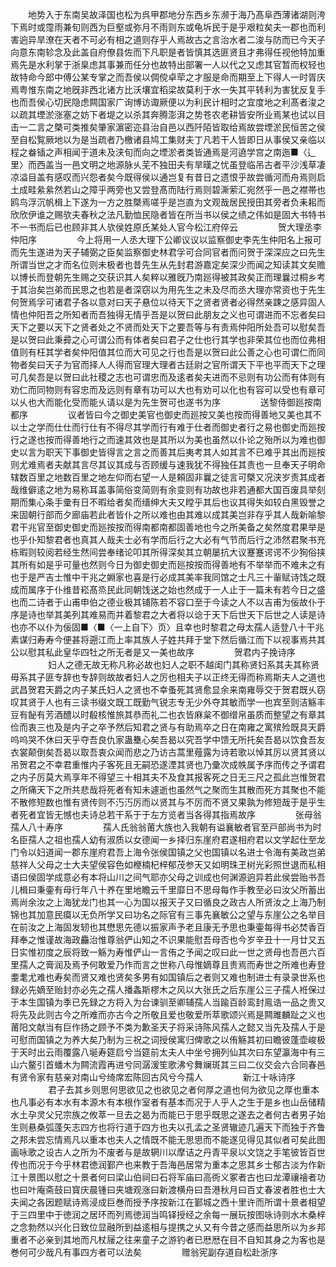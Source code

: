 <!-- { "loadSidebar": true } -->
　　地势入于东南吴故泽国也松为呉甲郡地分东西乡东濒于海乃髙阜西薄诸湖则洿下焉时或霪雨兼旬则西为巨壑或弥月不雨则东或龟坼民于是乎艰粒矣夫一郡也而利害逈异旱潦在天者不可必有相之道则存乎人焉故古之言治水者二浚与防而已今天子向意东南轸念及此盖自府僚县佐而下凡职是者皆慎其选匪贤且才弗得任视他特加重焉先是水利掌于浙臬虑其事兼而任分也故特出部署一人以代之又虑其官暂而权轻也故特命今郎中傅公某专掌之而吾侯以倜傥卓荦之才服是命而期至上下得人一时胥庆焉粤惟东南之地旣非西北诸方比沃壤宜稻梁故莫利于水一失其平转利为害犹反复手也而吾侯心切民隐虑闗国家广询博访诹厥便以为利民计相时之宜度地之利髙者浚之以疏其堙淤涨塞之妨下者堤之以杀其奔腾澎湃之势苍农老耕皆安所业焉某也试以目击一二言之槩可类推矣肇家濵密迩县治自邑以西阡陌皆取给焉故尝堙淤民恒苦之侯至自松覧厥地以为是当疏者乃檄诸县鸠工集财夫丁凡若干人皆即日从事侯又亲临以程之畚锸之声相闻于道未及浃旬而向之堙淤者类皆通焉是河遶学宫之南迤■〈辶里〉而西盖当一邑文明之地源脉乆芜不独田夫有旱暵之忧虽登临吊古者平沙浅草凄凉溢目盖有感叹而兴怨者矣今既得侯以通岂复有昔日之遗恨乎故尝循河而舟焉则启土成畦絫絫然若山之障乎两旁也又尝登髙而陆行焉则碧澌萦汇宛然乎一邑之襟帯也鸥鸟浮沉帆楫上下遂为一方之胜槩焉嗟乎是岂直为文观哉居民授田其旁者负耒耜而欣欣伊谁之赐欤夫春秋之法凡勤恤民隐者皆在所当书以侯之绩之伟如是固大书特书不一书而后已也顾非其人欤侯姓原氏某处人官今松江府倅云
　　
　　贺大理丞李仲阳序
　　
　　今上将用一人丞大理下公卿议议以监察御史李先生仲阳名上报可而先生遂进为天子辅弼之臣矣监察御史林君孚可合同官者而问贺于深深应之曰先生所谓当世之才而名位则未极者也昔先生从先封君游嘉定矣深少而闻之知读其文矣赡以博长而登朝先生赐之交获识其人矣粹以雅旣乃南廵得被其政矣正而理曩过桐乡考于其治矣岂弟而民思之也若是者深窃以为用先生之未及尽而丞大理亦常资也于先生何贺焉孚可诸君子各以意对曰天子悬位以待天下之贤者贤者必得然亲踈之感异固人情也仲阳吾之所知者而吾独得无情乎吾是以贺曰此朋友之义也可谓进而不忘者矣曰天下之要以天下之贤者处之不贤而处天下之要吾等与有责焉仲阳所处吾可以慰矣吾是以贺曰此秉彛之心可谓公而有体者矣曰君子之仕也行其学也非荣其位也而位弗相值则有枉其学者矣仲阳值其位而大可见之行也吾是以贺曰此公善之心也可谓仁而同物者矣曰天子为官而择人人得而官理大理者古廷尉之官所谓天下平也平而天下之理可几矣吾是以贺曰此社稷之志也可谓忠而及逺者矣夫进而不忌则有功公而有体则有劝仁而同物则有容忠而及远则有章有功可以大也有劝可以化也有容可以受也有章可以乆也大而能化受而能乆请以是为先生贺可也遂书为序
　　
　　送黎侍御廵按南都序
　　
　　议者皆曰今之御史美官也御史而廵按又美也按而得善地又美也其不以士之学而仕仕而行仕有不得尽其学而行有难于仕者而御史者行之易也御史而廵按行之遂也按而得善地行之而速其效也是其所以为美也虽然以仆论之殆所以为难也御史以言为职天下事御史皆得言之言之而善其后夷考其人如其言不已难乎其出而廵按则尤难焉者夫献其言尽其议其成与否顾缓与速我犹不得独任其责也一旦奉天子明命辖数百里之地数百里之地左仰而右望一人是頼固非曩之徒言可槩又况浃岁责其成者哉维僻逺之地为易称耳盖事简俗变简则有余变则有功故也非若通都大国百废具举刻期而集心条手彚有日不暇给者矣而缙绅大夫又瞠乎其后也议其得失如较白黑毁誉之来固朝行部而夕廊庙若此者皆仆之所以难也由其难以成其美岂非存乎其人哉新喻黎君干兆官至御史御史而廵按按而得南都南都固善地也今之所美备之矣然度君果举是也乎仆知黎君者也真其人哉夫士必有学而后行之大必有气节而后行之沛然君聚书充栋暇则较阅若经生然间尝奉绪论叩其所得深矣其立朝屡抗大议蹇蹇谔谔不少狥俗挟其所有如是乎可量也然则今日为御史御史而廵按按而得善地有不举举而不难未之有也于是严吉士惟中干兆之婣家也喜是行必成其美率我同馆之士凡三十軰赋诗饯之既成而属序于仆维昔崧髙烝民此同朝饯送之始也然成于一人止于一篇未有若今日之盛也而二诗者于山甫申伯之德业极其铺陈若不容口至于今读之人不以吉甫为佞故仆于序是诗也举其美列其难易而并着黎君之大者将以谂于天下后世天下后世之人读是诗也亦不以仆为佞固■〈■〈一上自下〉页〉且幸也时黎君之母太孺人适登八十干兆素谋归寿寿今便甚将遡江而上率其族人子姓共拜于堂下然后循江而下以视事焉共其公以慰其私此皇华四牡之所无者是又一美也故序
　　
　　贺君内子挽诗序
　　
　　妇人之德无故无称凡称必故也妇人之职不越闺门其称贤妇系其夫其称贤毋系其子匪专辞也专辞则故故者妇人之厉也相夫子以正终无得而称焉斯夫人之道也武昌贺君天爵之内子某氏妇人之贤也不幸蚤死其贤愈显余来南雍辱交于贺君既乆窃叹其贤于人也有三读书缀文既工既勤气锐志专无少外夺其敏而学一也宾至则洁觞丰豆有飶有芳酒醴以时殽核惟旅其恭而礼二也衣皆麻枲不御缯帛虽质而整望之有章其俭而衷三也及是内子之卒予然后知君之贤与有助焉卒之日在南雍之寓殡殓既具天爵呜呜哭不休曰天乎夺吾良仇家蛊雧心矣吾曷以究吾学中馈无所托矣吾曷以饮食吾友衣裳颠倒矣吾曷以取吾衷众闻而悲之乃访古蒿里薤露为诗若歌以悼其厉以贤其贤以吊贺君之不幸君重惟内子客死且无嗣恐遂湮其贤也乃彚次成帙属予序而传之予谓君之内子厉莫大焉享年不得望三十相其夫不及食其报客死之日无三尺之孤此岂惟贺君之所痛天下之所共悲哉将死者有知未遽逝也虽然气之聚而生其散而死方其聚也不能不散修短数也惟有贤传则不汅汅厉而以贤其与不厉而不贤又果孰为修短哉于是乎生者死者宜皆无憾也夫诗总若干系于于左方览者当各得其指焉故序
　　
　　张母翁孺人八十寿序
　　
　　孺人氏翁翁莆大族也入我朝有谥襄敏者官至戸部尚书为时名臣孺人之祖也孺人幼有淑质以女德闻一乡择归东崖府君遂相府君以文学起仕至龙门令以妇道闻一郡东崖府君吾上海令张侯国镇之父也国镇以名进士令海有美政岂弟慈祥人父母之士大夫望侯容色如楩楠杞梓郁茂参天又如明珠玊树光彩照世退而私相语曰侯固学成意必有本将山川之间气耶亦父母之训成也何渊源逈异若此侯尝贻书吾儿楫曰秉壷有母行年八十养在里地瞻云千里靡日不思母每作手教至必曰汝父所蓄出焉尚余汝之上海犹龙门也其一心为国以报天子又曰循良之政古人所贤汝之上海乃制锦也其加意民瘼以无负所学又曰功名之际官有三事先襄敏公之望与东崖公之名举目在前汝之上海固发轫也其懋思先德以振家声予老且康无予思也秉壷每得书必焚香百拜奉之惟谨故海政麤治惟尊翁俨山知之不识果能慰吾母否也今岁辛丑十一月廿又五日实惟初度之辰将致一觞为寿惟俨山一言侑之予闻之叹曰此一世之贤母也吾邑六百里孺人之膏润及焉予何敢爱乃作而言之世称八母惟嫡尊且贵焉而寿世之所难也寿登耋耄尤难也寿矣而贤又难也贤矣多男有如国镇后之者则又难也制进士有录录世系也録必先嫡至贻封亦必先之孺人播螽斯樛木之风以大张氏之后东崖公三子孺人袵保过于本生国镇为季已先録之方将入为台谏驯至卿辅孺人当踰百龄鸾封鳯诰一品之贵又将先及此则古今之所难而亦古今之所敬且爱也敬爱所萃歌颂兴焉是闗雎麟趾之义也莆阳文献当有巨作扬之顾予不类为歉圣天子将采诗陈风孺人之懿又当先及孺人于是可慰而国镇之为养大矣乃制为三祝之词授侯寓归俾歌之以侑觞其初曰瞻彼蓬壶峻极于天时出云雨覆露八埏寿筵启兮当筵前太夫人中坐兮拥列仙其次曰东望瀛海中有三山六鳌引首蟠木为闗流霞再进兮同潺湲笙歌沸兮舞斓斑其三曰二仪交会六合同春邑有贤令家有慈亲对南山兮绮席宏陈回古风兮今孺人
　　
　　新江十咏诗序
　　
　　君子去其乡则思何思欲见之也欲见之者何厚之道也何为欲见之厚也重本也凡事必有本水有本源木有本根作室者有基本而况于人乎人之生于是乡也山岳储精水土孕灵父兄宗族之攸萃一旦去之曷为而能已于思乎既思之遂去之者何古者男子始生则悬桑弧蓬矢志四方也将行道于四方也夫以孔孟之圣贤辙迹几遍天下而独于齐鲁之邦未尝忘情焉凡以重本也夫人之情既不能无思思而不能遂见得见其似者可矣此图画咏歌之设古人之所为不废者与是故辋川以摩诘之丹青平泉以文饶之手笔彼皆百世传也而况于今乎林君徳润鄞产也来教于吾海邑居常为重本之思其乡士郁古淡为作新江十景图以慰之十景者何曰梁山伯祠曰石将军庙曰高衖义冢者古也曰龙潭禳禬者功也曰叶庵斋鼓曰寳庆晨锺曰夹塘观涨曰新渡横舟曰吾港秋月曰百丈春波者胜也士大夫闻之各因题赋诗焉浸成巨巻而授予序按新江在鄞城之西十里许而所谓十景者相望于三四里中于徳润之居环而列焉徳润当鸣铎授经之余每一展玩按图咏诗则水木桑梓之念勃然以兴化日致位显融所到益逺相与提携之乆又有今昔之感而益思所以为乡邦重者不必亲到其地而凡杖屦之往来童子之游钓者已厯厯在目不自知其身之为客也是巻何可少哉凡有事四方者可以法矣
　　
　　赠翁宪副存道自松赴浙序
　　
